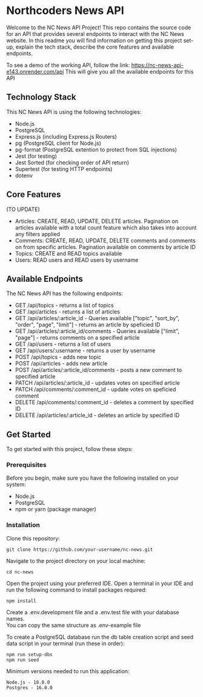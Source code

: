 # Northcoders News API

Welcome to the NC News API Project! This repo contains the source code for an API that provides several endpoints to interact with the NC News website.
In this readme you will find information on getting this project set-up, explain the tech stack, describe the core features and available endpoints.

To see a demo of the working API, follow the link: https://nc-news-api-e143.onrender.com/api
This will give you all the available endpoints for this API

## Technology Stack

This NC News API is using the following technologies:

- Node.js
- PostgreSQL
- Express.js (including Express.js Routers)
- pg (PostgreSQL client for Node.js)
- pg-format (PostgreSQL extention to protect from SQL injections)
- Jest (for testing)
- Jest Sorted (for checking order of API return)
- Supertest (for testing HTTP endpoints)
- dotenv

## Core Features

(TO UPDATE)

- Articles: CREATE, READ, UPDATE, DELETE articles. Pagination on articles available with a total count feature which also takes into account any filters applied
- Comments: CREATE, READ, UPDATE, DELETE comments and comments on from specific articles. Pagination available on comments by article ID
- Topics: CREATE and READ topics available
- Users: READ users and READ users by username

## Available Endpoints

The NC News API has the following endpoints:

- GET /api/topics - returns a list of topics
- GET /api/articles - returns a list of articles
- GET /api/articles/:article_id - Queries available ["topic", "sort_by", "order", "page", "limit"] - returns an article by speficied ID
- GET /api/articles/:article_id/comments - Queries available ["limit", "page"] - returns comments on a specified article
- GET /api/users - returns a list of users
- GET /api/users/:username - returns a user by username
- POST /api/topics - adds new topic
- POST /api/articles - adds new article
- POST /api/articles/:article_id/comments - posts a new comment to specified article
- PATCH /api/articles/:article_id - updates votes on specified article
- PATCH /api/comments/:comment_id - update votes on speficied comment
- DELETE /api/comments/:comment_id - deletes a comment by specified ID
- DELETE /api/articles/:article_id - deletes an article by specified ID

## Get Started

To get started with this project, follow these steps:

### Prerequisites

Before you begin, make sure you have the following installed on your system:

- Node.js
- PostgreSQL
- npm or yarn (package manager)

### Installation

Clone this repository:

```
git clone https://github.com/your-username/nc-news.git
```

Navigate to the project directory on your local machine:

```
cd nc-news
```

Open the project using your preferred IDE.
Open a terminal in your IDE and run the following command to install packages required:

```
npm install
```

Create a .env.development file and a .env.test file with your database names.  
You can copy the same structure as .env-example file

To create a PostgreSQL database run the db table creation script and seed data script in your terminal (run these in order):

```
npm run setup-dbs
npm run seed
```

Minimum versions needed to run this application:

```
Node.js - 18.0.0
Postgres - 16.0.0
```
